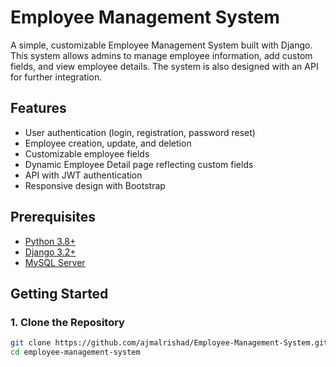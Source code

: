 # Employee Management System

A simple, customizable Employee Management System built with Django. This system allows admins to manage employee information, add custom fields, and view employee details. The system is also designed with an API for further integration.

## Features

- User authentication (login, registration, password reset)
- Employee creation, update, and deletion
- Customizable employee fields
- Dynamic Employee Detail page reflecting custom fields
- API with JWT authentication
- Responsive design with Bootstrap

## Prerequisites

- [Python 3.8+](https://www.python.org/downloads/)
- [Django 3.2+](https://www.djangoproject.com/download/)
- [MySQL Server](https://dev.mysql.com/downloads/mysql/)

## Getting Started

### 1. Clone the Repository

```bash
git clone https://github.com/ajmalrishad/Employee-Management-System.git
cd employee-management-system
